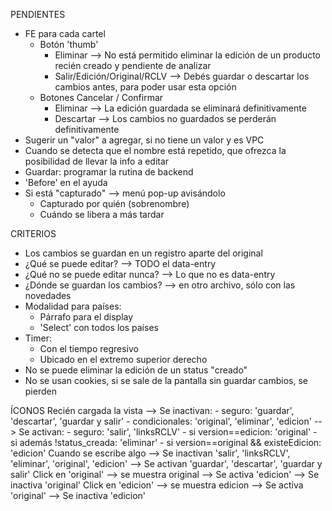 PENDIENTES
- FE para cada cartel
	- Botón 'thumb'
		- Eliminar	--> No está permitido eliminar la edición de un producto recién creado y pendiente de analizar
		- Salir/Edición/Original/RCLV --> Debés guardar o descartar los cambios antes, para poder usar esta opción
	- Botones Cancelar / Confirmar
		- Eliminar	--> La edición guardada se eliminará definitivamente
		- Descartar	--> Los cambios no guardados se perderán definitivamente
- Sugerir un "valor" a agregar, si no tiene un valor y es VPC
- Cuando se detecta que el nombre está repetido, que ofrezca la posibilidad de llevar la info a editar
- Guardar: programar la rutina de backend
- 'Before' en el ayuda
- Si está "capturado" --> menú pop-up avisándolo
	- Capturado por quién (sobrenombre)
	- Cuándo se libera a más tardar

CRITERIOS
- Los cambios se guardan en un registro aparte del original
- ¿Qué se puede editar? --> TODO el data-entry
- ¿Qué no se puede editar nunca? --> Lo que no es data-entry
- ¿Dónde se guardan los cambios? --> en otro archivo, sólo con las novedades
- Modalidad para países: 
	- Párrafo para el display
	- 'Select' con todos los países
- Timer:
	- Con el tiempo regresivo
	- Ubicado en el extremo superior derecho
- No se puede eliminar la edición de un status "creado"
- No se usan cookies, si se sale de la pantalla sin guardar cambios, se pierden

ÍCONOS
Recién cargada la vista
	--> Se inactivan:
			- seguro: 'guardar', 'descartar', 'guardar y salir'
			- condicionales: 'original', 'eliminar', 'edicion'
	--> Se activan:
			- seguro: 'salir', 'linksRCLV'
			- si version==edicion: 'original'
				- si además !status_creada:  'eliminar'
			- si version==original && existeEdicion: 'edicion'
Cuando se escribe algo
	--> Se inactivan 'salir', 'linksRCLV', 'eliminar', 'original', 'edicion'
	--> Se activan 'guardar', 'descartar', 'guardar y salir'
Click en 'original' --> se muestra original
	--> Se activa 'edicion'
	--> Se inactiva 'original'
Click en 'edicion' --> se muestra edicion
	--> Se activa 'original'
	--> Se inactiva 'edicion'
